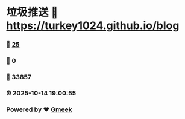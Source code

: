 # 垃圾推送 :link: https://turkey1024.github.io/blog 
### :page_facing_up: [25](https://turkey1024.github.io/blog/tag.html) 
### :speech_balloon: 0 
### :hibiscus: 33857 
### :alarm_clock: 2025-10-14 19:00:55 
### Powered by :heart: [Gmeek](https://github.com/Meekdai/Gmeek)

